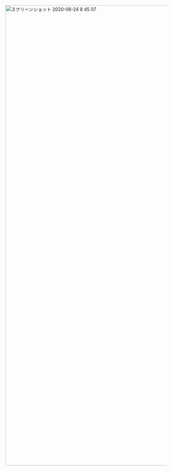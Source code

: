 <img width="1440" alt="スクリーンショット 2020-06-24 8 45 07" src="https://user-images.githubusercontent.com/61259625/85478840-f0386a00-b5f7-11ea-8251-bd6879a66ed0.png">
